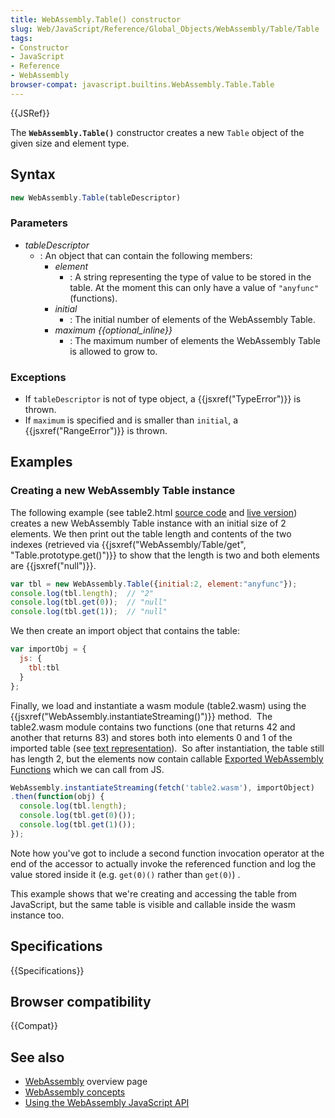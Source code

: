 ```yaml
---
title: WebAssembly.Table() constructor
slug: Web/JavaScript/Reference/Global_Objects/WebAssembly/Table/Table
tags:
- Constructor
- JavaScript
- Reference
- WebAssembly
browser-compat: javascript.builtins.WebAssembly.Table.Table
---
```

{{JSRef}}

The **`WebAssembly.Table()`** constructor creates a new `Table` object of the
given size and element type.

## Syntax

```js
new WebAssembly.Table(tableDescriptor)
```

### Parameters

*   *tableDescriptor*
    *   : An object that can contain the following members:
        *   *element*
            *   : A string representing the type of value to be stored in the table. At
                the moment this can only have a value of `"anyfunc"` (functions).
        *   *initial*
            *   : The initial number of elements of the WebAssembly Table.
        *   *maximum {{optional_inline}}*
            *   : The maximum number of elements the WebAssembly Table is allowed to
                grow to.

### Exceptions

*   If `tableDescriptor` is not of type object, a {{jsxref("TypeError")}}
    is thrown.
*   If `maximum` is specified and is smaller than `initial`, a
    {{jsxref("RangeError")}} is thrown.

## Examples

### Creating a new WebAssembly Table instance

The following example (see table2.html
[source code](https://github.com/mdn/webassembly-examples/blob/master/js-api-examples/table2.html)
and
[live version](https://mdn.github.io/webassembly-examples/js-api-examples/table2.html))
creates a new WebAssembly Table instance with an initial size of 2 elements. We
then print out the table length and contents of the two indexes (retrieved via
{{jsxref("WebAssembly/Table/get", "Table.prototype.get()")}}
to show that the length is two and both elements are {{jsxref("null")}}.

```js
var tbl = new WebAssembly.Table({initial:2, element:"anyfunc"});
console.log(tbl.length);  // "2"
console.log(tbl.get(0));  // "null"
console.log(tbl.get(1));  // "null"
```

We then create an import object that contains the table:

```js
var importObj = {
  js: {
    tbl:tbl
  }
};
```

Finally, we load and instantiate a wasm module (table2.wasm) using the
{{jsxref("WebAssembly.instantiateStreaming()")}} method.  The
table2.wasm module contains two functions (one that returns 42 and another that
returns 83) and stores both into elements 0 and 1 of the imported table (see
[text representation](https://github.com/mdn/webassembly-examples/blob/master/js-api-examples/table2.wat)). 
So after instantiation, the table still has length 2, but the elements now
contain callable
[Exported WebAssembly Functions](/en-US/docs/WebAssembly/Exported_functions)
which we can call from JS.

```js
WebAssembly.instantiateStreaming(fetch('table2.wasm'), importObject)
.then(function(obj) {
  console.log(tbl.length);
  console.log(tbl.get(0)());
  console.log(tbl.get(1)());
});
```

Note how you've got to include a second function invocation operator at the end
of the accessor to actually invoke the referenced function and log the value
stored inside it (e.g. `get(0)()` rather than `get(0)`) .

This example shows that we're creating and accessing the table from JavaScript,
but the same table is visible and callable inside the wasm instance too.

## Specifications

{{Specifications}}

## Browser compatibility

{{Compat}}

## See also

*   [WebAssembly](/en-US/docs/WebAssembly) overview page
*   [WebAssembly concepts](/en-US/docs/WebAssembly/Concepts)
*   [Using the WebAssembly JavaScript API](/en-US/docs/WebAssembly/Using_the_JavaScript_API)
